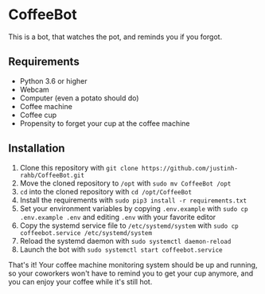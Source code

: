 # CoffeeBot

This is a bot, that watches the pot, and reminds you if you forgot.

## Requirements

* Python 3.6 or higher
* Webcam
* Computer (even a potato should do)
* Coffee machine
* Coffee cup
* Propensity to forget your cup at the coffee machine

## Installation

1. Clone this repository with `git clone https://github.com/justinh-rahb/CoffeeBot.git`
2. Move the cloned repository to `/opt` with `sudo mv CoffeeBot /opt`
3. `cd` into the cloned repository with `cd /opt/CoffeeBot`
4. Install the requirements with `sudo pip3 install -r requirements.txt`
5. Set your environment variables by copying `.env.example` with `sudo cp .env.example .env` and editing `.env` with your favorite editor
6. Copy the systemd service file to `/etc/systemd/system` with `sudo cp coffeebot.service /etc/systemd/system`
7. Reload the systemd daemon with `sudo systemctl daemon-reload`
8. Launch the bot with `sudo systemctl start coffeebot.service`

That's it! Your coffee machine monitoring system should be up and running, so your coworkers won't have to remind you to get your cup anymore, and you can enjoy your coffee while it's still hot.